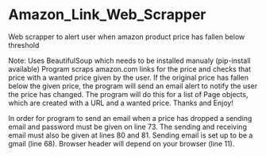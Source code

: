 # Amazon_Link_Web_Scrapper

Web scrapper to alert user when amazon product price has fallen below threshold

Note: Uses BeautifulSoup which needs to be installed manualy (pip-install available)
Program scraps amazon.com links for the price and checks that price with a wanted price given by the user. If the original price has fallen below the given price, the program will send an email alert to notify the user the price has changed. The program will do this for a list of Page objects, which are created with a URL and a wanted price. Thanks and Enjoy!

In order for program to send an email when a price has dropped a sending email and password must be given on line 73. The sending and receiving email must also be given at lines 80 and 81. Sending email is set up to be a gmail (line 68). Browser header will depend on your browser (line 11). 
